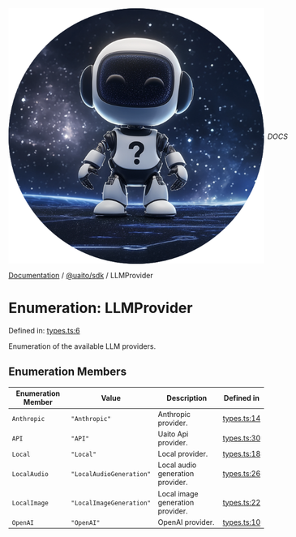 <div style="display:flex; align-items:center;">
  <img alt="My logo" src="../UAITO.png" style="margin-right: .5em;" />
  <em>DOCS</em>
</div>

[Documentation](README.md) / [@uaito/sdk](@uaito.sdk.md) / LLMProvider

# Enumeration: LLMProvider

Defined in: [types.ts:6](https://github.com/elribonazo/uaito/blob/fab0c6d8b23bcab892e93249daa38602f313cf4c/packages/sdk/src/types.ts#L6)

Enumeration of the available LLM providers.

## Enumeration Members

| Enumeration Member | Value | Description | Defined in |
| ------ | ------ | ------ | ------ |
| <a id="anthropic"></a> `Anthropic` | `"Anthropic"` | Anthropic provider. | [types.ts:14](https://github.com/elribonazo/uaito/blob/fab0c6d8b23bcab892e93249daa38602f313cf4c/packages/sdk/src/types.ts#L14) |
| <a id="api"></a> `API` | `"API"` | Uaito Api provider. | [types.ts:30](https://github.com/elribonazo/uaito/blob/fab0c6d8b23bcab892e93249daa38602f313cf4c/packages/sdk/src/types.ts#L30) |
| <a id="local"></a> `Local` | `"Local"` | Local provider. | [types.ts:18](https://github.com/elribonazo/uaito/blob/fab0c6d8b23bcab892e93249daa38602f313cf4c/packages/sdk/src/types.ts#L18) |
| <a id="localaudio"></a> `LocalAudio` | `"LocalAudioGeneration"` | Local audio generation provider. | [types.ts:26](https://github.com/elribonazo/uaito/blob/fab0c6d8b23bcab892e93249daa38602f313cf4c/packages/sdk/src/types.ts#L26) |
| <a id="localimage"></a> `LocalImage` | `"LocalImageGeneration"` | Local image generation provider. | [types.ts:22](https://github.com/elribonazo/uaito/blob/fab0c6d8b23bcab892e93249daa38602f313cf4c/packages/sdk/src/types.ts#L22) |
| <a id="openai"></a> `OpenAI` | `"OpenAI"` | OpenAI provider. | [types.ts:10](https://github.com/elribonazo/uaito/blob/fab0c6d8b23bcab892e93249daa38602f313cf4c/packages/sdk/src/types.ts#L10) |

